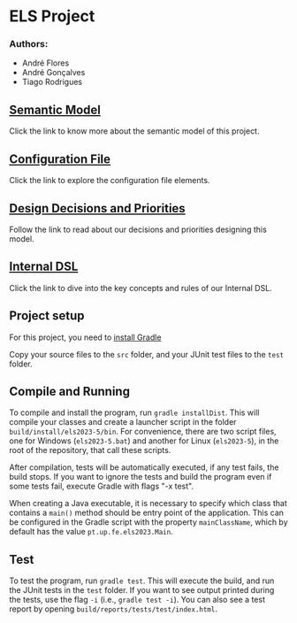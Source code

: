 # ELS Project

### Authors:
- André Flores
- André Gonçalves
- Tiago Rodrigues

## [Semantic Model](./SEMANTIC_MODEL.md)
Click the link to know more about the semantic model of this project.

## [Configuration File](resources%2FconfigFiles%2FREADME.md)
Click the link to explore the configuration file elements.

## [Design Decisions and Priorities](DESIGN_DECISIONS.md)
Follow the link to read about our decisions and priorities designing this model.

## [Internal DSL](INTERNAL_DSL.md)
Click the link to dive into the key concepts and rules of our Internal DSL.

## Project setup

For this project, you need to [install Gradle](https://gradle.org/install/)

Copy your source files to the ``src`` folder, and your JUnit test files to the ``test`` folder.

## Compile and Running

To compile and install the program, run ``gradle installDist``. This will compile your classes and create a launcher script in the folder ``build/install/els2023-5/bin``. For convenience, there are two script files, one for Windows (``els2023-5.bat``) and another for Linux (``els2023-5``), in the root of the repository, that call these scripts.

After compilation, tests will be automatically executed, if any test fails, the build stops. If you want to ignore the tests and build the program even if some tests fail, execute Gradle with flags "-x test".

When creating a Java executable, it is necessary to specify which class that contains a ``main()`` method should be entry point of the application. This can be configured in the Gradle script with the property ``mainClassName``, which by default has the value ``pt.up.fe.els2023.Main``.

## Test

To test the program, run ``gradle test``. This will execute the build, and run the JUnit tests in the ``test`` folder. If you want to see output printed during the tests, use the flag ``-i`` (i.e., ``gradle test -i``).
You can also see a test report by opening ``build/reports/tests/test/index.html``.
